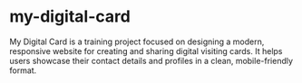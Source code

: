# my-digital-card
My Digital Card is a training project focused on designing a modern, responsive website for creating and sharing digital visiting cards. It helps users showcase their contact details and profiles in a clean, mobile-friendly format.
